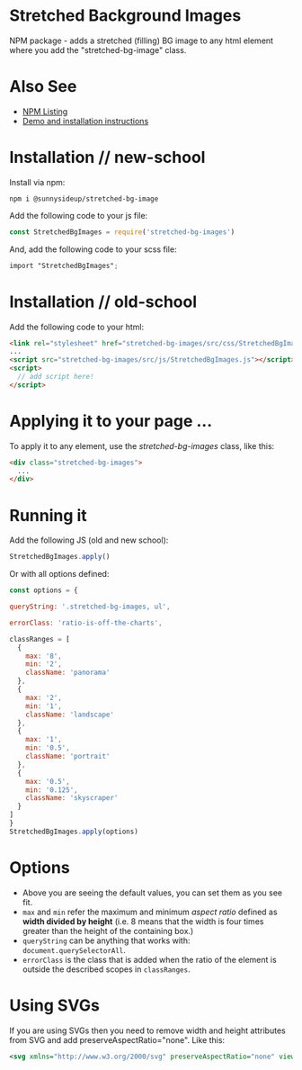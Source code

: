 # Stretched Background Images
NPM package - adds a stretched (filling) BG image to any html element where you add the "stretched-bg-image" class.

# Also See

- [NPM Listing](https://www.npmjs.com/package/@sunnysideup/stretched-bg-image)
- [Demo and installation instructions](https://sunnysideup.github.io/stretched-bg-image/demo/index.html)

# Installation // new-school


Install via npm:


```shell
npm i @sunnysideup/stretched-bg-image
```    

Add the following code to your js file:


```js
const StretchedBgImages = require('stretched-bg-images')
```

And, add the following code to your scss file:


```scss
import "StretchedBgImages";
```


# Installation // old-school


Add the following code to your html:


```html
<link rel="stylesheet" href="stretched-bg-images/src/css/StretchedBgImages.css" />
...
<script src="stretched-bg-images/src/js/StretchedBgImages.js"></script>
<script>
  // add script here!
</script>
```
# Applying it to your page ...


To apply it to any element, use the <em>stretched-bg-images</em> class, like this:


```html
<div class="stretched-bg-images">
  ...
</div>
```


# Running it


Add the following JS (old and new school):


```js
StretchedBgImages.apply()
```

Or with all options defined:


```js
const options = {

queryString: '.stretched-bg-images, ul',

errorClass: 'ratio-is-off-the-charts',

classRanges = [
  {
    max: '8',
    min: '2',
    className: 'panorama'
  },
  {
    max: '2',
    min: '1',
    className: 'landscape'
  },
  {
    max: '1',
    min: '0.5',
    className: 'portrait'
  },
  {
    max: '0.5',
    min: '0.125',
    className: 'skyscraper'
  }
]
}
StretchedBgImages.apply(options)
```


# Options

 - Above you are seeing the default values, you can set them as you see fit.
 - `max` and `min` refer the maximum and minimum <em>aspect ratio</em> defined as <strong>width divided by height</strong>
  (i.e. 8 means that the width is four times greater than the height of the containing box.)
 - `queryString` can be anything that works with: `document.querySelectorAll`.
 - `errorClass` is the class that is added when the ratio of the element is outside the described scopes in `classRanges`.


# Using SVGs


If you are using SVGs then you need to remove <span class="code">width</span> and <span class="code">height</span>
attributes from SVG and add <span class="code">preserveAspectRatio="none"</span>.
Like this:


```svg
<svg xmlns="http://www.w3.org/2000/svg" preserveAspectRatio="none" viewBox="0 0 123 456">...</svg>
```
